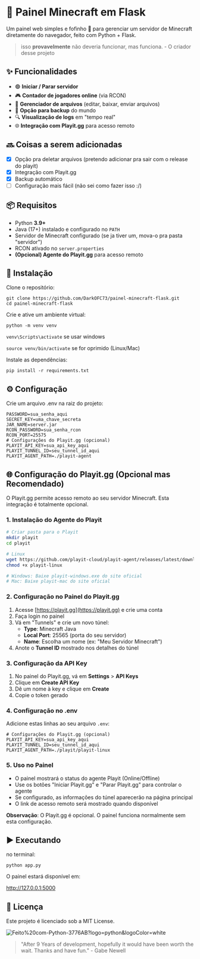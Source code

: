 # 🌸 Painel Minecraft em Flask

Um painel web simples e fofinho 💖 para gerenciar um servidor de Minecraft diretamente do navegador, feito com Python + Flask.

> isso **provavelmente** não deveria funcionar, mas funciona. - O criador desse projeto

## ✨ Funcionalidades
- 🟢 **Iniciar / Parar servidor**
- 🎮 **Contador de jogadores online** (via RCON)
- 📁 **Gerenciador de arquivos** (editar, baixar, enviar arquivos)
- 💾 **Opção para backup** do mundo
- 🔍 **Visualização de logs** em "tempo real"
- 🌐 **Integração com Playit.gg** para acesso remoto

## 🔜 Coisas a serem adicionadas
- [x] Opção pra deletar arquivos (pretendo adicionar pra sair com o release do playit)
- [x] Integração com Playit.gg
- [x] Backup automático
- [ ] Configuração mais fácil (não sei como fazer isso :/)

## 📦 Requisitos
- Python **3.9+**
- Java (17+) instalado e configurado no `PATH`
- Servidor de Minecraft configurado (se ja tiver um, mova-o pra pasta "servidor")
- RCON ativado no `server.properties`
- **(Opcional) Agente do Playit.gg** para acesso remoto

## 🚀 Instalação
Clone o repositório:
```
git clone https://github.com/DarkOFC73/painel-minecraft-flask.git  
cd painel-minecraft-flask
```
Crie e ative um ambiente virtual:

``python -m venv venv``

``venv\Scripts\activate`` se usar windows

``source venv/bin/activate`` se for oprimido (Linux/Mac)

Instale as dependências:

``pip install -r requirements.txt``

## ⚙️ Configuração

Crie um arquivo .env na raiz do projeto:
```
PASSWORD=sua_senha_aqui
SECRET_KEY=uma_chave_secreta
JAR_NAME=server.jar
RCON_PASSWORD=sua_senha_rcon
RCON_PORT=25575
# Configurações do Playit.gg (opcional)
PLAYIT_API_KEY=sua_api_key_aqui
PLAYIT_TUNNEL_ID=seu_tunnel_id_aqui
PLAYIT_AGENT_PATH=./playit-agent
```

## 🌐 Configuração do Playit.gg (Opcional mas Recomendado)

O Playit.gg permite acesso remoto ao seu servidor Minecraft. Esta integração é totalmente opcional.

### 1. Instalação do Agente do Playit

```bash
# Criar pasta para o Playit
mkdir playit
cd playit

# Linux
wget https://github.com/playit-cloud/playit-agent/releases/latest/download/playit-linux
chmod +x playit-linux

# Windows: Baixe playit-windows.exe do site oficial
# Mac: Baixe playit-mac do site oficial
```

### 2. Configuração no Painel do Playit.gg

1. Acesse [https://playit.gg](https://playit.gg) e crie uma conta
2. Faça login no painel
3. Vá em "Tunnels" e crie um novo túnel:
   - **Type**: Minecraft Java
   - **Local Port**: 25565 (porta do seu servidor)
   - **Name**: Escolha um nome (ex: "Meu Servidor Minecraft")
4. Anote o **Tunnel ID** mostrado nos detalhes do túnel

### 3. Configuração da API Key

1. No painel do Playit.gg, vá em **Settings** > **API Keys**
2. Clique em **Create API Key**
3. Dê um nome à key e clique em **Create**
4. Copie o token gerado

### 4. Configuração no .env

Adicione estas linhas ao seu arquivo `.env`:

```
# Configurações do Playit.gg (opcional)
PLAYIT_API_KEY=sua_api_key_aqui
PLAYIT_TUNNEL_ID=seu_tunnel_id_aqui
PLAYIT_AGENT_PATH=./playit/playit-linux
```

### 5. Uso no Painel

- O painel mostrará o status do agente Playit (Online/Offline)
- Use os botões "Iniciar Playit.gg" e "Parar Playit.gg" para controlar o agente
- Se configurado, as informações do túnel aparecerão na página principal
- O link de acesso remoto será mostrado quando disponível

**Observação**: O Playit.gg é opcional. O painel funciona normalmente sem esta configuração.

## ▶️ Executando
no terminal:

``python app.py``

O painel estará disponível em:

http://127.0.0.1:5000

## 📝 Licença

Este projeto é licenciado sob a MIT License.

![Feito%20com-Python-3776AB?logo=python&logoColor=white](https://img.shields.io/badge/Feito%20com-Python-3776AB?logo=python&logoColor=white)


> "After 9 Years of development, hopefully it would have been worth the wait. Thanks and have fun." - Gabe Newell
